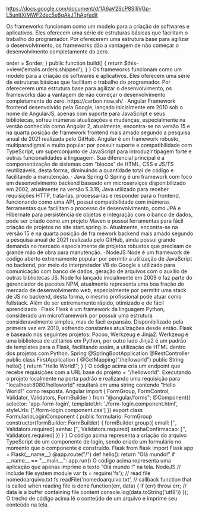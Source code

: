 https://docs.google.com/document/d/1A6aV2ScP8SIliVGp-L5unltXiMWF2dec5e6qAkJThAg/edit

Os frameworks funcionam como um modelo para a criação de softwares e aplicativos. Eles oferecem uma série de estruturas básicas que facilitam o trabalho do programador. Por oferecerem uma estrutura base para agilizar o desenvolvimento, os frameworks dão a vantagem de não começar o desenvolvimento completamente do zero.

<?php
 
namespace App\Mail;
 
use App\Models\Order;
use Illuminate\Bus\Queueable;
use Illuminate\Mail\Mailable;
use Illuminate\Queue\SerializesModels;
 
class OrderShipped extends Mailable
{
    use Queueable, SerializesModels;
     public $order;
     public function __construct(Order $order)
    {
        $this->order = $order;
    }
     public function build()
    {
        return $this->view('emails.orders.shipped');
    }
}


Os frameworks funcionam como um modelo para a criação de softwares e aplicativos. Eles oferecem uma série de estruturas básicas que facilitam o trabalho do programador. Por oferecerem uma estrutura base para agilizar o desenvolvimento, os frameworks dão a vantagem de não começar o desenvolvimento completamente do zero.


https://carbon.now.sh/





·         Angular
Framework frontend desenvolvido pela Google, lançado inicialmente em 2010 sob o nome de AngularJS, apenas com suporte para JavaScript e seus bibliotecas, sofreu inúmeras atualizações e mudanças, especialmente na versão conhecida como Angular 2, atualmente, encontra-se na versão 15 e na quarta posição de framework frontend mais amado segundo a pesquisa anual de 2021 realizada pelo GitHub. Angular é um framework robusto, multiparadigmal e muito popular por possuir suporte e compatibilidade com TypeScript, um superconjunto de JavaScript para introduzir tipagem forte e outras funcionalidades à linguagem. Sua diferencial principal é a componentização de sistemas com “blocos” de HTML, CSS e JS/TS reutilizáveis, desta forma, diminuindo a quantidade total de código e facilitando a manutenção.
·         Java Spring
O Spring é um framework  com foco em desenvolvimento backend baseado em microserviços disponibilizado em 2002, atualmente na versão 5.3.19, Java utilizado para receber requisições HTTP, trata-las, processa-las e responder para o frontend, funcionando como uma API, possui compatibilidade com inúmeras ferramentas que facilitam o processo de desenvolvimento, como JPA e Hibernate para persistência de objetos e integração com o banco de dados, pode ser criado como um projeto Maven e possui ferramentas para fácil criação de projetos no site start.spring.io. Atualmente, encontra-se na versão 15 e na quarta posição de fra
mework backend mais amado segundo a pesquisa anual de 2021 realizada pelo GitHub, ainda possui grande demanda no mercado especialmente de projetos robustos que precisam de grande mão de obra para manutenção.
·         NodeJS
		Node é um framework de código aberto extremamente popular por permitir a utilização de JavaScript no backend, por meio do interpretador V8 do Google e utilizado para comunicação com banco de dados, geração de arquivos com o auxílio de outras bibliotecas JS. Node foi lançado inicialmente em 2009 e faz parte do gerenciador de pacotes NPM, atualmente representa uma boa fração do mercado de desenvolvimento web, especialmente por permitir uma stack de JS no backend, desta forma, o mesmo profissional pode atuar como fullstack. Além de ser extremamente rápido, otimizado e de fácil aprendizado
·         Flask
		Flask é um framework da linguagem Python, considerado um microframework por possuir uma estrutura consideravelmente simples, mas de fácil expansão. Disponibilizado pela primeira vez em 2010, sofrendo constantes atualizações desde então. Flask é baseado nos seguintes projetos: Pocoo, Werkzeug e Jinja2. Werkzeug é uma biblioteca de utiltários em Python, por outro lado Jinja2 é um padrão de templates para o Flask, facilitando assim, a utilização de HTML dentro dos projetos com Python.







Spring

@SpringBootApplication
@RestController
public class FirstApplication {
	@GetMapping("/helloworld")
	public String hello() {
		return "Hello World!";
	}
}

O código acima cria um endpoint que recebe requisições com a URL base do projeto + "/helloworld".
Executando o projeto localmente na porta padrão e realizando uma requisição para "localhost:8080/helloworld" resultará em uma string contendo "Hello World!" como resposta.




























Angular

import { FormGroup, FormControl, Validator, Validators, FormBuilder } from "@angular/forms";

@Component({
  selector: 'app-form-login',
  templateUrl: './form-login.component.html',
  styleUrls: ['./form-login.component.css']
})

export class FormularioLoginComponent {
	public formulario: FormGroup

	constructor(formBuilder: FormBuilder) {
		formBuilder.group({
			email: ['', Validators.required]
			senha: ['', Validators.required]
			senhaConfirmacao: ['', Validators.required]
		})				
	}
}

O código acima representa a criação do arquivo TypeScript de um componente de login, sendo criado um formulário no momento que o componente é construído.



















Flask

from flask import Flask
app = Flask(__name__)

@app.route("/")
def hello():
    return "Olá mundo!"

if __name__ == "__main__":
    app.run()

O código acima representa uma aplicação que apenas imprime o texto “Olá mundo !” na tela.






























NodeJS

// include file system module
var fs = require('fs');
 
// read file nomedoarquivo.txt
fs.readFile('nomedoarquivo.txt',
    // callback function that is called when reading file is done
    function(err, data) {   	
        if (err) throw err;
        // data is a buffer containing file content
        console.log(data.toString('utf8'))
});


O trecho de código acima lê o conteúdo de um arquivo e imprime seu conteúdo na tela.

